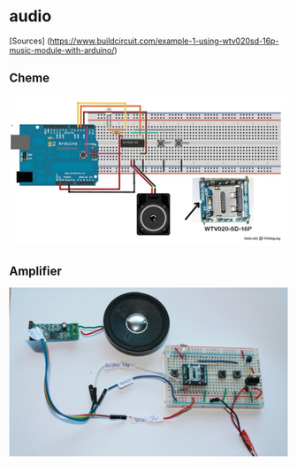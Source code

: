 # audio
[Sources] (https://www.buildcircuit.com/example-1-using-wtv020sd-16p-music-module-with-arduino/)
## Cheme
![](cheme.jpg)
## Amplifier
![](amp.jpg)

